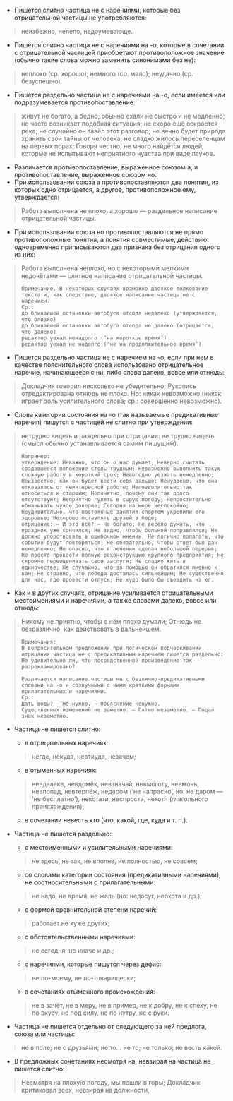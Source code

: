 - Пишется слитно частица не с наречиями, которые без отрицательной частицы не употребляются:
> неизбежно, нелепо, недоумевающе.

- Пишется слитно частица не с наречиями на -о, которые в сочетании с отрицательной частицей приобретают противоположное значение (обычно такие слова можно заменить синонимами без не):
> неплохо (ср. хорошо); немного (ср. мало); неудачно (ср. безуспешно).

- Пишется раздельно частица не с наречиями на -о, если имеется или подразумевается противопоставление:
> живут не богато, а бедно; обычно ехали не быстро и не медленно; не часто возникает подобная ситуация; не скоро ещё вскроется река; не случайно он завёл этот разговор; не вечно будет природа хранить свои тайны от человека; не сладко жилось переселенцам на первых порах; Говоря честно, не много найдётся людей, которые не испытывают неприятного чувства при виде пауков.
- Различается противопоставление, выраженное союзом а, и противопоставление, выраженное союзом но.
- При использовании союза а противопоставляются два понятия, из которых одно отрицается, а другое, противоположное ему, утверждается:
> Работа выполнена не плохо, а хорошо — раздельное написание отрицательной частицы.
- При использовании союза но противопоставляются не прямо противоположные понятия, а понятия совместимые, действию одновременно приписываются два признака без отрицания одного из них:
> Работа выполнена неплохо, но с некоторыми мелкими недочётами — слитное написание отрицательной частицы.
>
>     Примечание. В некоторых случаях возможно двоякое толкование текста и, как следствие, двоякое написание частицы не с наречием.
>     Ср.:
>     до ближайшей остановки автобуса отсюда недалеко (утверждается, что близко)
>     до ближайшей остановки автобуса отсюда не далеко (отрицается, что далеко)
>     редактор уехал ненадолго (‘на короткое время’)
>     редактор уехал не надолго (‘не на продолжительное время’)
>

- Пишется раздельно частица не с наречием на -о, если при нем в качестве пояснительного слова использовано отрицательное наречие, начинающееся с ни, либо слова далеко, вовсе или отнюдь:
> Докладчик говорил нисколько не убедительно; Рукопись отредактирована отнюдь не плохо.
> Но: никак невозможно (никак играет роль усилительного слова; ср.: совершенно невозможно).

- Слова категории состояния на -о (так называемые предикативные наречия) пишутся с частицей не слитно при утверждении:
> нетрудно видеть и раздельно при отрицании: не трудно видеть (смысл обычно устанавливается самим пишущим).
>
>     Например:
>     утверждение: Неважно, что он о нас думает; Неверно считать создавшееся положение столь трудным; Невозможно выполнить такую сложную работу в короткий срок; Невыгодно уезжать немедленно; Неизвестно, как он будет вести себя дальше; Немудрено, что она отказалась от неинтересной работы; Непозволительно так относиться к старшим; Непонятно, почему они так долго отсутствуют; Неприятно гулять в сырую погоду; Непростительно обманывать чужое доверие; Сегодня на море неспокойно; Неудивительно, что постоянные занятия спортом укрепили его здоровье; Нехорошо оставлять друзей в беде;
>     отрицание: — И это всё? — Не богато; Не весело думать, что праздник уже кончился; Не видно, чтобы больной поправлялся; Не должно упорствовать в ошибочном мнении; Не логично полагать, что события будут повторяться; Не обязательно, чтобы ответ был дан немедленно; Не опасно, что в лечении сделан небольшой перерыв; Не просто провести полную реконструкцию крупного предприятия; Не скромно переоценивать свои заслуги; Не сладко жить в одиночестве; Не случайно, что за помощью он обратился именно к вам; Не странно, что победа досталась сильнейшим; Не существенно для нас, где провести отпуск; Не худо было бы съездить на юг.
- Как и в других случаях, отрицание усиливается отрицательными местоимениями и наречиями, а также словами далеко, вовсе или отнюдь:
> Никому не приятно, чтобы о нём плохо думали; Отнюдь не безразлично, как действовать в дальнейшем.
>
>     Примечания: 
>     В вопросительном предложении при логическом подчеркивании отрицания частица не с предикативным наречием пишется раздельно: Не удивительно ли, что посредственное произведение так разрекламировано?
>
>     Различается написание частицы не с безлично-предикативными словами на -о и созвучными с ними краткими формами прилагательных и наречиями.
>     Ср.:
>     Дать воды? — Не нужно. — Объяснение ненужно.
>     Существенных изменений не заметно. — Пятно незаметно. — Подал знак незаметно.
>

- Частица не пишется слитно:
	- в отрицательных наречиях:
	> негде, некуда, неоткуда, незачем;
	- в отыменных наречиях:
	> невдалеке, невдомёк, невзначай, невмоготу, невмочь, невпопад, невтерпёж, недаром (‘не напрасно’, но: не даром — ‘не бесплатно’), некстати, неспроста, нехотя (глагольного происхождения);
	- в сочетании невесть кто (что, какой, где, куда и т. п.).

- Частица не пишется раздельно:
	- с местоименными и усилительными наречиями:
	> не здесь, не так, не вполне, не полностью, не совсем;
	- со словами категории состояния (предикативными наречиями), не соотносительными с прилагательными:
	> не надо, не время, не жаль (но: недосуг, неохота и др.);
	- с формой сравнительной степени наречий:
	> работает не хуже других;
	- с обстоятельственными наречиями:
	> не сегодня, не иначе и др.;
	- с наречиями, которые пишутся через дефис:
	> не по-моему, не по-товарищески;
	- в сочетаниях отыменного происхождения:
	> не в зачёт, не в меру, не в пример, не к добру, не к спеху, не по вкусу, не под силу, не по нутру, не с руки.

- Частица не пишется отдельно от следующего за ней предлога, союза или частицы:
> не в поле; не с друзьями; не то… не то; не только; не весть какой.

- В предложных сочетаниях несмотря на, невзирая на частица не пишется слитно:
> Несмотря на плохую погоду, мы пошли в горы; Докладчик критиковал всех, невзирая на должности,
